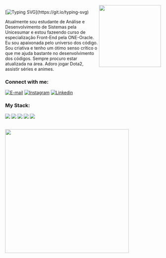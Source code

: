 <img align="right" alt="" height="200px" src="https://i.postimg.cc/v1R6pW1D/Foto-perfil2.png">

[![Typing SVG](https://readme-typing-svg.demolab.com?font=Fira+Code&weight=600&size=25&pause=1000&color=BB00B4&random=false&width=435&height=40&lines=Ol%C3%A1%2C+me+chamo+Sara+Pires..)](https://git.io/typing-svg)



<p align="left">Atualmente sou estudante de Análise e Desenvolvimento de Sistemas pela Unicesumar e estou fazeendo curso de especialização Front-End pela ONE-Oracle.
Eu sou apaixonada pelo universo dos código. Sou criativa e tenho um ótimo senso crítico o que me ajuda bastante no desenvolvimento dos códigos. 
Sempre procuro estar atualizada na área. 
Adoro jogar Dota2, assistir séries e animes.</p>




<h3 align="left">Connect with me:</h3>

[![E-mail](https://i.postimg.cc/HnwNnmCP/134146-mail-email-icon.png)](mailto:sarapires.dev@gmail.com)
[![Instagram](https://i.postimg.cc/CKw2XLzK/1161953-instagram-icon.png)](https://www.instagram.com/sarapires.dev/)
[![Linkedin](https://i.postimg.cc/fLPDM09C/5296501-linkedin-network-linkedin-logo-icon.png)](www.linkedin.com/in/sara-pires-dev)




<h3 align="left">My Stack:</h3>
<div align="left">
  <img src="https://i.postimg.cc/5297m9yq/4373213-js-logo-logos-icon-1.png">
  <img src="https://i.postimg.cc/FKLjywyV/294678-html5-icon-2.png">
  <img src="https://i.postimg.cc/T2FfSSgD/317756-badge-css-css3-achievement-award-icon-2.png">
  <img src="https://i.postimg.cc/jSK0Yr5L/7423888-react-react-native-icon-3.png">
  <img src="https://i.postimg.cc/nhdVhLNX/1012821-code-development-logo-mysql-icon-2.png">
</div><br>


<a href='https://postimages.org/' target='_blank'><img align="left" alt="" height="400px" src='https://i.postimg.cc/CK11nWgc/logo-animado-sarapires-1.gif' border='0' alt='logo-animado-sarapires-1'/></a><br /><a href='https://postimages.org/'></a><br />
